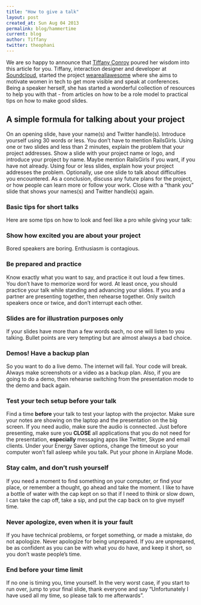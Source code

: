 ```yaml
---
title: "How to give a talk"
layout: post
created_at: Sun Aug 04 2013
permalink: blog/hammertime
current: blog
author: Tiffany
twitter: theophani
---
```


<div class="announce">
  We are so happy to announce that <a href="https://twitter.com/theophani">Tiffany Conroy</a>
  poured her wisdom into this article for you.
  Tiffany, interaction designer and developer at
  <a href="http://soundcloud.com">Soundcloud</a>, started the project
  <a href="http://weareallaweso.me">weareallawesome</a>
  where she aims to motivate women in tech to get more visible and speak at
  conferences. Being a speaker herself, she has started a wonderful collection of
  resources to help you with that - from articles on how to be a role model to
  practical tips on how to make good slides.
</div>

## A simple formula for talking about your project
On an opening slide, have your name(s) and Twitter handle(s).
Introduce yourself using 30 words or less. You don’t have to mention RailsGirls.
Using one or two slides and less than 2 minutes, explain the problem that your project addresses.
Show a slide with your project name or logo, and introduce your project by name. Maybe mention RailsGirls if you want, if you have not already.
Using four or less slides, explain how your project addresses the problem.
Optionally, use one slide to talk about difficulties you encountered.
As a conclusion, discuss any future plans for the project, or how people can learn more or follow your work.
Close with a “thank you” slide that shows your names(s) and Twitter handle(s) again.

### Basic tips for short talks
Here are some tips on how to look and feel like a pro while giving your talk:

### Show how excited you are about your project
Bored speakers are boring. Enthusiasm is contagious.

### Be prepared and practice
Know exactly what you want to say, and practice it out loud a few times. You don’t have to memorize word for word. At least once, you should practice your talk while standing and advancing your slides.
If you and a partner are presenting together, then rehearse together. Only switch speakers once or twice, and don’t interrupt each other.

### Slides are for illustration purposes only
If your slides have more than a few words each, no one will listen to you talking. Bullet points are very tempting but are almost always a bad choice.

### Demos! Have a backup plan
So you want to do a live demo.
The internet will fail. Your code will break. Always make screenshots or a video as a backup plan.
Also, if you are going to do a demo, then rehearse switching from the presentation mode to the demo and back again.

### Test your tech setup before your talk
Find a time **before** your talk to test your laptop with the projector. Make sure your notes are showing on the laptop and the presentation on the big screen. If you need audio, make sure the audio is connected.
Just before presenting, make sure you **CLOSE** all applications that you do not need for the presentation, **especially** messaging apps like Twitter, Skype and email clients. Under your Energy Saver options, change the timeout so your computer won’t fall asleep while you talk. Put your phone in Airplane Mode.

### Stay calm, and don’t rush yourself
If you need a moment to find something on your computer, or find your place, or remember a thought, go ahead and take the moment. I like to have a bottle of water with the cap kept on so that if I need to think or slow down, I can take the cap off, take a sip, and put the cap back on to give myself time.

### Never apologize, even when it is your fault
If you have technical problems, or forget something, or made a mistake, do not apologize.
Never apologize for being unprepared. If you are unprepared, be as confident as you can be with what you do have, and keep it short, so you don’t waste people’s time.

### End before your time limit
If no one is timing you, time yourself. In the very worst case, if you start to run over, jump to your final slide, thank everyone and say “Unfortunately I have used all my time, so please talk to me afterwards”.
